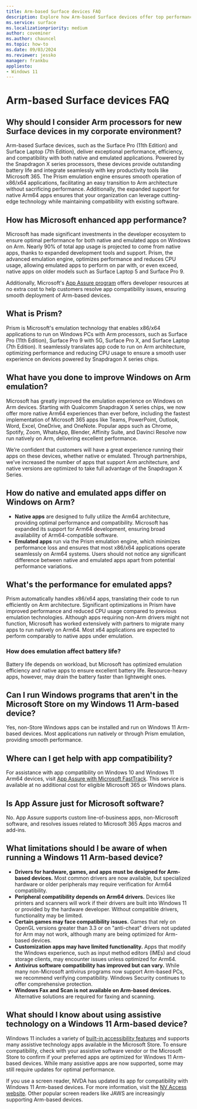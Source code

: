 ```yaml
---
title: Arm-based Surface devices FAQ
description: Explore how Arm-based Surface devices offer top performance, efficiency, and app compatibility for corporate environments.
ms.service: surface
ms.localizationpriority: medium
author: coveminer
ms.author: chauncel
ms.topic: how-to
ms.date: 09/03/2024
ms.reviewer: jessko
manager: frankbu
appliesto:
- Windows 11
---
```



# Arm-based Surface devices FAQ

## Why should I consider Arm processors for new Surface devices in my corporate environment?

Arm-based Surface devices, such as the Surface Pro (11th Edition) and Surface Laptop (7th Edition), deliver exceptional performance, efficiency, and compatibility with both native and emulated applications. Powered by the Snapdragon X series processors, these devices provide outstanding battery life and integrate seamlessly with key productivity tools like Microsoft 365. The Prism emulation engine ensures smooth operation of x86/x64 applications, facilitating an easy transition to Arm architecture without sacrificing performance. Additionally, the expanded support for native Arm64 apps ensures that your organization can leverage cutting-edge technology while maintaining compatibility with existing software.

## How has Microsoft enhanced app performance?

Microsoft has made significant investments in the developer ecosystem to ensure optimal performance for both native and emulated apps on Windows on Arm. Nearly 90% of total app usage is projected to come from native apps, thanks to expanded development tools and support. Prism, the advanced emulation engine, optimizes performance and reduces CPU usage, allowing emulated apps to perform on par with, or even exceed, native apps on older models such as Surface Laptop 5 and Surface Pro 9.

Additionally, Microsoft's [App Assure program](https://www.microsoft.com/fasttrack/microsoft-365/app-assure) offers developer resources at no extra cost to help customers resolve app compatibility issues, ensuring smooth deployment of Arm-based devices.

## What is Prism?

Prism is Microsoft's emulation technology that enables x86/x64 applications to run on Windows PCs with Arm processors, such as Surface Pro (11th Edition), Surface Pro 9 with 5G, Surface Pro X, and Surface Laptop (7th Edition). It seamlessly translates app code to run on Arm architecture, optimizing performance and reducing CPU usage to ensure a smooth user experience on devices powered by Snapdragon X series chips.

## What have you done to improve Windows on Arm emulation?

Microsoft has greatly improved the emulation experience on Windows on Arm devices. Starting with Qualcomm Snapdragon X series chips, we now offer more native Arm64 experiences than ever before, including the fastest implementation of Microsoft 365 apps like Teams, PowerPoint, Outlook, Word, Excel, OneDrive, and OneNote. Popular apps such as Chrome, Spotify, Zoom, WhatsApp, Blender, Affinity Suite, and Davinci Resolve now run natively on Arm, delivering excellent performance.

We’re confident that customers will have a great experience running their apps on these devices, whether native or emulated. Through partnerships, we’ve increased the number of apps that support Arm architecture, and native versions are optimized to take full advantage of the Snapdragon X Series.

## How do native and emulated apps differ on Windows on Arm?

- **Native apps** are designed to fully utilize the Arm64 architecture, providing optimal performance and compatibility. Microsoft has expanded its support for Arm64 development, ensuring broad availability of Arm64-compatible software.
- **Emulated apps** run via the Prism emulation engine, which minimizes performance loss and ensures that most x86/x64 applications operate seamlessly on Arm64 systems. Users should not notice any significant difference between native and emulated apps apart from potential performance variations.

## What's the performance for emulated apps?

Prism automatically handles x86/x64 apps, translating their code to run efficiently on Arm architecture. Significant optimizations in Prism have improved performance and reduced CPU usage compared to previous emulation technologies. Although apps requiring non-Arm drivers might not function, Microsoft has worked extensively with partners to migrate many apps to run natively on Arm64. Most x64 applications are expected to perform comparably to native apps under emulation.

### How does emulation affect battery life?

Battery life depends on workload, but Microsoft has optimized emulation efficiency and native apps to ensure excellent battery life. Resource-heavy apps, however, may drain the battery faster than lightweight ones.

## Can I run Windows programs that aren't in the Microsoft Store on my Windows 11 Arm-based device?

Yes, non-Store Windows apps can be installed and run on Windows 11 Arm-based devices. Most applications run natively or through Prism emulation, providing smooth performance.

## Where can I get help with app compatibility?

For assistance with app compatibility on Windows 10 and Windows 11 Arm64 devices, visit [App Assure with Microsoft FastTrack](https://www.microsoft.com/fasttrack/microsoft-365/app-assure). This service is available at no additional cost for eligible Microsoft 365 or Windows plans.

## Is App Assure just for Microsoft software?

No. App Assure supports custom line-of-business apps, non-Microsoft software, and resolves issues related to Microsoft 365 Apps macros and add-ins.

## What limitations should I be aware of when running a Windows 11 Arm-based device?

- **Drivers for hardware, games, and apps must be designed for Arm-based devices.** Most common drivers are now available, but specialized hardware or older peripherals may require verification for Arm64 compatibility.
- **Peripheral compatibility depends on Arm64 drivers.** Devices like printers and scanners will work if their drivers are built into Windows 11 or provided by the hardware developer. Without compatible drivers, functionality may be limited.
- **Certain games may face compatibility issues.** Games that rely on OpenGL versions greater than 3.3 or on "anti-cheat" drivers not updated for Arm may not work, although many are being optimized for Arm-based devices.
- **Customization apps may have limited functionality.** Apps that modify the Windows experience, such as input method editors (IMEs) and cloud storage clients, may encounter issues unless optimized for Arm64.
- **Antivirus software compatibility has improved but can vary.** While many non-Microsoft antivirus programs now support Arm-based PCs, we recommend verifying compatibility. Windows Security continues to offer comprehensive protection.
- **Windows Fax and Scan is not available on Arm-based devices.** Alternative solutions are required for faxing and scanning.

## What should I know about using assistive technology on a Windows 11 Arm-based device?

Windows 11 includes a variety of [built-in accessibility features](https://www.microsoft.com/Accessibility/windows) and supports many assistive technology apps available in the Microsoft Store. To ensure compatibility, check with your assistive software vendor or the Microsoft Store to confirm if your preferred apps are optimized for Windows 11 Arm-based devices. While many assistive apps are now supported, some may still require updates for optimal performance.

If you use a screen reader, NVDA has updated its app for compatibility with Windows 11 Arm-based devices. For more information, visit the [NV Access website](https://go.microsoft.com/fwlink/?linkid=867679). Other popular screen readers like JAWS are increasingly supporting Arm-based devices.

